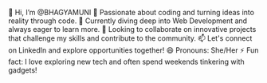 👋 Hi, I’m @BHAGYAMUNI
👀 Passionate about coding and turning ideas into reality through code.
🌱 Currently diving deep into Web Development and always eager to learn more.
💞️ Looking to collaborate on innovative projects that challenge my skills and contribute to the community.
📫 Let's connect on LinkedIn and explore opportunities together!
😄 Pronouns: She/Her
⚡ Fun fact: I love exploring new tech and often spend weekends tinkering with gadgets!
